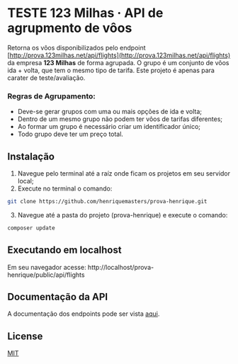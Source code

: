 # TESTE 123 Milhas &middot; API  de agrupmento de vôos

Retorna os vôos disponibilizados pelo endpoint [http://prova.123milhas.net/api/flights](http://prova.123milhas.net/api/flights) da empresa **123 Milhas** de forma agrupada. O grupo é um conjunto de vôos ida + volta, que tem o mesmo tipo de tarifa. Este projeto é apenas para carater de teste/avaliação.

### Regras de Agrupamento:

* Deve-se gerar grupos com uma ou mais opções de ida e volta;
* Dentro de um mesmo grupo não podem ter vôos de tarifas diferentes;
* Ao formar um grupo é necessário criar um identificador único;
* Todo grupo deve ter um preço total.


## Instalação

1. Navegue pelo terminal até a raíz onde ficam os projetos em seu servidor local;
2. Execute no terminal o comando:

```bash
git clone https://github.com/henriquemasters/prova-henrique.git
```
3. Navegue até a pasta do projeto (prova-henrique) e execute o comando:

```bash
composer update
```

## Executando em localhost

Em seu navegador acesse: http://localhost/prova-henrique/public/api/flights

## Documentação da API
A documentação dos endpoints pode ser vista [aqui](https://explore.postman.com/templates/12715/prova-henrique).

## License
[MIT](https://choosealicense.com/licenses/mit/)
